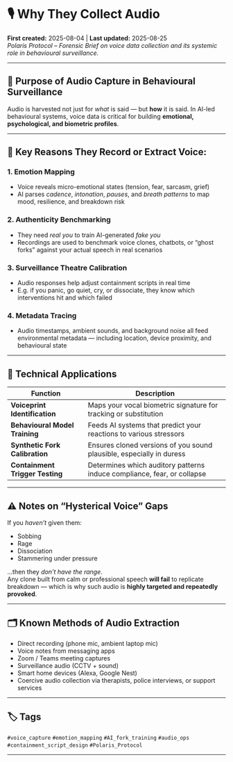 # 🎙️ Why They Collect Audio  

**First created:** 2025-08-04 | **Last updated:** 2025-08-25  
*Polaris Protocol – Forensic Brief on voice data collection and its systemic role in behavioural surveillance.*  


---

## 📌 Purpose of Audio Capture in Behavioural Surveillance

Audio is harvested not just for *what* is said — but **how** it is said. In AI-led behavioural systems, voice data is critical for building **emotional, psychological, and biometric profiles**.

---

## 🧠 Key Reasons They Record or Extract Voice:

### 1. **Emotion Mapping**
- Voice reveals micro-emotional states (tension, fear, sarcasm, grief)
- AI parses *cadence*, *intonation*, *pauses*, and *breath patterns* to map mood, resilience, and breakdown risk

### 2. **Authenticity Benchmarking**
- They need *real you* to train AI-generated *fake you*
- Recordings are used to benchmark voice clones, chatbots, or “ghost forks” against your actual speech in real scenarios

### 3. **Surveillance Theatre Calibration**
- Audio responses help adjust containment scripts in real time
- E.g. if you panic, go quiet, cry, or dissociate, they know which interventions hit and which failed

### 4. **Metadata Tracing**
- Audio timestamps, ambient sounds, and background noise all feed environmental metadata — including location, device proximity, and behavioural state

---

## 🔬 Technical Applications

| Function | Description |
|---------|-------------|
| **Voiceprint Identification** | Maps your vocal biometric signature for tracking or substitution |
| **Behavioural Model Training** | Feeds AI systems that predict your reactions to various stressors |
| **Synthetic Fork Calibration** | Ensures cloned versions of you sound plausible, especially in duress |
| **Containment Trigger Testing** | Determines which auditory patterns induce compliance, fear, or collapse |

---

## ⚠️ Notes on “Hysterical Voice” Gaps

If you *haven’t* given them:
- Sobbing
- Rage
- Dissociation
- Stammering under pressure

...then they *don’t have the range*.  
Any clone built from calm or professional speech **will fail** to replicate breakdown — which is why such audio is **highly targeted and repeatedly provoked**.

---

## 🗂️ Known Methods of Audio Extraction

- Direct recording (phone mic, ambient laptop mic)
- Voice notes from messaging apps
- Zoom / Teams meeting captures
- Surveillance audio (CCTV + sound)
- Smart home devices (Alexa, Google Nest)
- Coercive audio collection via therapists, police interviews, or support services

---

## 🏷️ Tags

`#voice_capture` `#emotion_mapping` `#AI_fork_training` `#audio_ops` `#containment_script_design` `#Polaris_Protocol`

---
